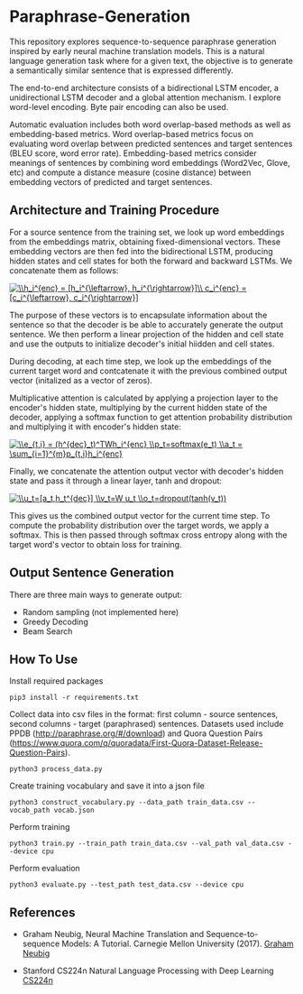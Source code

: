 # Paraphrase-Generation

This repository explores sequence-to-sequence paraphrase generation inspired by early neural machine translation models. This is a natural language generation task where for a given text, the objective is to generate a semantically similar sentence that is expressed differently. 

The end-to-end architecture consists of a bidirectional LSTM encoder, a unidirectional LSTM decoder and a global attention mechanism. I explore word-level encoding. Byte pair encoding can also be used. 

Automatic evaluation includes both word overlap-based methods as well as embedding-based metrics. Word overlap-based metrics focus on evaluating word overlap between predicted sentences and target sentences (BLEU score, word error rate). Embedding-based metrics consider meanings of sentences by combining word embeddings (Word2Vec, Glove, etc) and compute a distance measure (cosine distance) between embedding vectors of predicted and target sentences.   

## Architecture and Training Procedure

For a source sentence from the training set, we look up word embeddings from the embeddings matrix, obtaining fixed-dimensional vectors. These embedding vectors are then fed into the bidirectional LSTM, producing hidden states and cell states for both the forward and backward LSTMs. We concatenate them as follows:

<a href="https://www.codecogs.com/eqnedit.php?latex=\\h_i^{enc}&space;=&space;[h_i^{\leftarrow},&space;h_i^{\rightarrow}]\\&space;c_i^{enc}&space;=&space;[c_i^{\leftarrow},&space;c_i^{\rightarrow}]" target="_blank"><img src="https://latex.codecogs.com/gif.latex?\\h_i^{enc}&space;=&space;[h_i^{\leftarrow},&space;h_i^{\rightarrow}]\\&space;c_i^{enc}&space;=&space;[c_i^{\leftarrow},&space;c_i^{\rightarrow}]" title="\\h_i^{enc} = [h_i^{\leftarrow}, h_i^{\rightarrow}]\\ c_i^{enc} = [c_i^{\leftarrow}, c_i^{\rightarrow}]" /></a>  

The purpose of these vectors is to encapsulate information about the sentence so that the decoder is be able to accurately generate the output sentence. We then perform a linear projection of the hidden and cell state and use the outputs to initialize decoder's initial hiidden and cell states.

During decoding, at each time step, we look up the embeddings of the current target word and contcatenate it with the previous combined output vector (initalized as a vector of zeros).

Multiplicative attention is calculated by applying a projection layer to the encoder's hidden state, multiplying by the current hidden state of the decoder, applying a softmax function to get attention probability distribution and multiplying it with encoder's hidden state: 

<a href="https://www.codecogs.com/eqnedit.php?latex=\\e_{t,i}&space;=&space;(h^{dec}_t)^TWh_i^{enc}&space;\\p_t=softmax(e_t)&space;\\a_t&space;=&space;\sum_{i=1}^{m}p_{t,i}h_i^{enc}" target="_blank"><img src="https://latex.codecogs.com/gif.latex?\\e_{t,i}&space;=&space;(h^{dec}_t)^TWh_i^{enc}&space;\\p_t=softmax(e_t)&space;\\a_t&space;=&space;\sum_{i=1}^{m}p_{t,i}h_i^{enc}" title="\\e_{t,i} = (h^{dec}_t)^TWh_i^{enc} \\p_t=softmax(e_t) \\a_t = \sum_{i=1}^{m}p_{t,i}h_i^{enc}" /></a>


Finally, we concatenate the attention output vector with decoder's hidden state and pass it through a linear layer, tanh and dropout:

<a href="https://www.codecogs.com/eqnedit.php?latex=\\u_t=[a_t,h_t^{dec}]&space;\\v_t=W&space;u_t&space;\\o_t=dropout(tanh(v_t))" target="_blank"><img src="https://latex.codecogs.com/gif.latex?\\u_t=[a_t,h_t^{dec}]&space;\\v_t=W&space;u_t&space;\\o_t=dropout(tanh(v_t))" title="\\u_t=[a_t,h_t^{dec}] \\v_t=W u_t \\o_t=dropout(tanh(v_t))" /></a>

This gives us the combined output vector for the current time step. To compute the probability distribution over the target words, we apply a softmax. This is then passed through softmax cross entropy along with the target word's vector to obtain loss for training. 

## Output Sentence Generation

There are three main ways to generate output: 
- Random sampling (not implemented here) 
- Greedy Decoding 
- Beam Search

## How To Use

Install required packages
```
pip3 install -r requirements.txt
```

Collect data into csv files in the format: first column - source sentences, second columns - target (paraphrased) sentences.
Datasets used include PPDB (http://paraphrase.org/#/download) and Quora Question Pairs (https://www.quora.com/q/quoradata/First-Quora-Dataset-Release-Question-Pairs).

```
python3 process_data.py
``` 

Create training vocabulary and save it into a json file
```
python3 construct_vocabulary.py --data_path train_data.csv --vocab_path vocab.json
```

Perform training
```
python3 train.py --train_path train_data.csv --val_path val_data.csv --device cpu
```

Perform evaluation 
```
python3 evaluate.py --test_path test_data.csv --device cpu
```

## References

- Graham Neubig, Neural Machine Translation and Sequence-to-sequence Models: A Tutorial. Carnegie Mellon University (2017). [Graham Neubig](https://arxiv.org/pdf/1703.01619.pdf)

- Stanford CS224n Natural Language Processing with Deep Learning [CS224n](http://web.stanford.edu/class/cs224n/)
